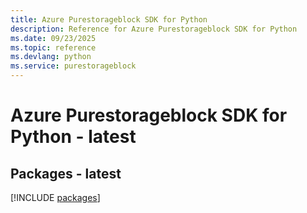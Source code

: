 ```yaml
---
title: Azure Purestorageblock SDK for Python
description: Reference for Azure Purestorageblock SDK for Python
ms.date: 09/23/2025
ms.topic: reference
ms.devlang: python
ms.service: purestorageblock
---
```

# Azure Purestorageblock SDK for Python - latest
## Packages - latest
[!INCLUDE [packages](purestorageblock-index.md)]